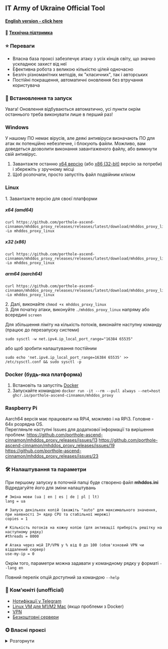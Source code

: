 ## IT Army of Ukraine Official Tool

#### [English version - click here](/README-EN.md)
#### 💁 [Технічна підтримка](https://t.me/+H6PnjkydZX0xNDky)
### ⭐ Переваги

- Власна база проксі забезпечує атаку з усіх кінців світу, що значно ускладнює захист від неї
- Ефективна робота з великою кількістю цілей одночасно
- Безліч різноманітних методів, як "класичних", так і авторських
- Постійні покращення, автоматичні оновлення без втручання користувача

### 💽 Встановлення та запуск

Увага! Оновлення відбуваються автоматично, усі пункти окрім останнього треба виконувати лише в перший раз!

### Windows

У нашому ПО немає вірусів, але деякі антивіруси визначають ПО для атак як потенційно небезпечне, і блокують файли.
Можливо, вам доведеться дозволити виконання завантаженого файлу, або вимкнути свій антивірус.

1. Завантажте останню [x64 версію](https://github.com/porthole-ascend-cinnamon/mhddos_proxy_releases/releases/latest/download/mhddos_proxy_win.exe)
   (або [x86 (32-bit)](https://github.com/porthole-ascend-cinnamon/mhddos_proxy_releases/releases/latest/download/mhddos_proxy_win_x86.exe) версію за потреби)
   і збережіть у зручному місці
2. Щоб розпочати, просто запустіть файл подвійним кліком

### Linux
1\. Завантажте версію для своєї платформи
##### x64 (amd64)
```
curl https://github.com/porthole-ascend-cinnamon/mhddos_proxy_releases/releases/latest/download/mhddos_proxy_linux -Lo mhddos_proxy_linux 
```
##### x32 (x86)
```
curl https://github.com/porthole-ascend-cinnamon/mhddos_proxy_releases/releases/latest/download/mhddos_proxy_linux_x86 -Lo mhddos_proxy_linux 
```
##### arm64 (aarch64)
```
curl https://github.com/porthole-ascend-cinnamon/mhddos_proxy_releases/releases/latest/download/mhddos_proxy_linux_arm64 -Lo mhddos_proxy_linux 
```

2\. Далі, виконайте `chmod +x mhddos_proxy_linux`  
3\. Для початку атаки, виконуйте `./mhddos_proxy_linux` напряму або всередині `screen`

Для збільшення ліміту на кількість потоків, виконайте наступну команду (працює до перезапуску системи)
```
sudo sysctl -w net.ipv4.ip_local_port_range="16384 65535"
```
або щоб зробити налаштування постійним
```
sudo echo 'net.ipv4.ip_local_port_range=16384 65535' >> /etc/sysctl.conf && sudo sysctl -p
```

### Docker (будь-яка платформа)

1. Встановіть та запустіть [Docker](https://docs.docker.com/desktop/#download-and-install)
2. Запускайте командою `docker run -it --rm --pull always --net=host ghcr.io/porthole-ascend-cinnamon/mhddos_proxy`

### Raspberry Pi
Aarch64 версія має працювати на RPi4, можливо і на RPi3. Головне - 64x розрядна OS.  
Перегляньте наступні Issues для додаткової інформації та вирішення проблем: 
https://github.com/porthole-ascend-cinnamon/mhddos_proxy_releases/issues/13 
https://github.com/porthole-ascend-cinnamon/mhddos_proxy_releases/issues/19
https://github.com/porthole-ascend-cinnamon/mhddos_proxy_releases/issues/23

### 🛠 Налаштування та параметри

При першому запуску в поточній папці буде створено файл **mhddos.ini**  
Відредагуйте його для зміни налаштувань

    # Зміна мови (ua | en | es | de | pl | lt)
    lang = ua

    # Запуск декількох копій (вкажіть "auto" для максимального значення, при наявності 3+ ядер CPU та стабільної мережі)
    copies = 1

    # Кількість потоків на кожну копію (для активації приберіть решітку на наступному рядку)
    #threads = 8000

    # Атака через мій IP/VPN у % від 0 до 100 (обов'язковий VPN чи віддалений сервер)
    use-my-ip = 0

Окрім того, параметри можна задавати у командному рядку у форматі `--lang en`

Повний перелік опцій доступний за командою `--help`

### 👫 Ком'юніті (unofficial)

- [Нотифікації у Telegram](https://github.com/sadviq99/mhddos_proxy-setup)
- [Linux VM для M1/M2 Mac](https://gist.github.com/prikid/0cd17e45800f3d4faea6a2be58e8979f) (якщо проблеми з Docker)
- [VPN](https://auto-ddos.notion.site/VPN-5e45e0aadccc449e83fea45d56385b54)
- [Безкоштовні сервери](https://auto-ddos.notion.site/dd91326ed30140208383ffedd0f13e5c)

### ✪ Власні проксі
<details>
<summary>Розгорнути</summary>

Для того, щоб вказати власні проксі використовуйте опцію `proxy`

    proxy = [socks4://114.231.123.38:3065, socks5://114.231.123.38:1080]

Якщо перелік проксі занадто великий, скористайтеся опцією передачі через локальний чи віддалений файл `proxies`,
кожен проксі з нового рядка

    proxies = proxies.txt | https://pastebin.com/raw/UkFWzLOt

Звичайно, ці опції доступні і з командного рядка

    --proxy socks4://114.231.123.38:3065 socks5://114.231.123.38:1080
    --proxies proxies.txt | https://pastebin.com/raw/UkFWzLOt

#### Підтримувані формати:

    114.231.123.38:3065
    114.231.123.38:3065:username:password
    username:password@114.231.123.38:3065
    socks4://114.231.123.38:3065
    socks5://114.231.123.38:3065:username:password
    http://username:password@114.231.123.38:3065

якщо протокол (`socks4`|`socks5`) не вказано, то буде обрано `http`
</details>
